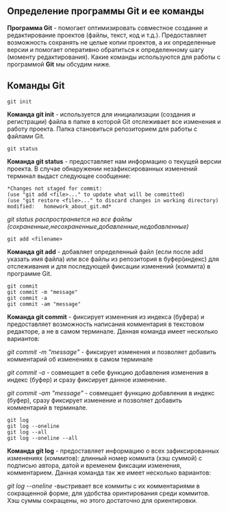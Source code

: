 ## **Определение программы Git и ее команды**

**Программа Git** - помогает оптимизировать совместное создание и редактирование проектов (файлы, текст, код и т.д.). Предоставляет возможность сохранять не целые копии проектов, а их определенные версии и помогает оперативно обратиться к определенному шагу (моменту редактирования). Какие команды используются для работы с программой **Git** мы обсудим ниже.

## **Команды Git**

    git init

**Команда git init** - используется для инициализации (создания и регистрации) файла в папке в которой Git отслеживает все изменения и работу проекта. Папка становиться репозиторием для работы с файлами Git.


    git status

**Команда git status** - предоставляет нам информацию о текущей версии проекта. В случае обнаружении незафиксированных изменений терминал выдаст следующее сообщение:

    *Changes not staged for commit:
    (use "git add <file>..." to update what will be committed)
    (use "git restore <file>..." to discard changes in working directory)
    modified:   homework_about_git.md*
*git status распространяется на все файлы (сохраненные,несохраненные,добавленные,недобавленные)*    

    git add <filename>

**Команда git add** - добавляет определенный файл (если после add указать имя файла) или все файлы из репозитория в буфер(индекс) для отслеживания и для последующей фиксации изменений (коммита) в программе Git. 

    git commit
    git commit -m "message"
    git commit -a
    git commit -am "message"

**Команда git commit** - фиксирует изменения из индекса (буфера) и предоставляет возможность написания комментария в текстовом редакторе, а не в самом терминале.
Данная команда имеет несколько вариантов:

*git commit -m "message"* - фиксирует изменения и позволяет добавить комментарий об изменениях в самом терминале

*git commit -a* - совмещает в себе функцию добавления изменения в индекс (буфер) и сразу фиксирует данное изменение.

*git commit -am "message"* - совмещает функцию добавления в индекс (буфер), сразу фиксирует изменение и позволяет добавить комментарий в терминале.

    git log
    git log --oneline
    git log --all
    git log --oneline --all

**Команда git log** - предоставляет информацию о всех зафиксированных изменениях (коммитов): длинный номер коммита (хэш суммой) с подписью автора, датой и временем фиксации изменения, комментарием. Данная команда так же имеет несколько вариантов:

*git log --oneline* -выстривает все коммиты с их комментариями в сокращенной форме, для удобства оринтирования среди коммитов. Хэш суммы сокращены, но этого достаточно для ориентировки.